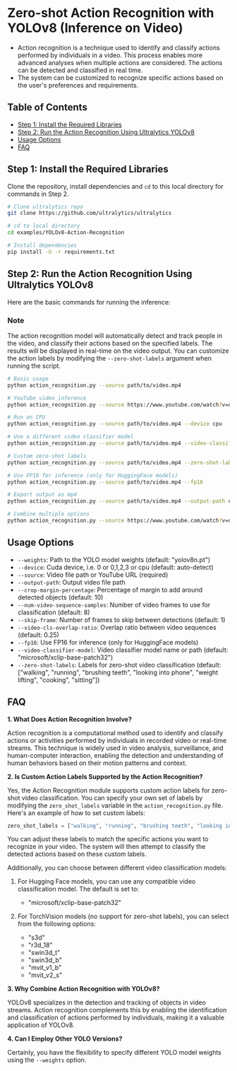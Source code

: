 # Zero-shot Action Recognition with YOLOv8 (Inference on Video)

- Action recognition is a technique used to identify and classify actions performed by individuals in a video. This process enables more advanced analyses when multiple actions are considered. The actions can be detected and classified in real time.
- The system can be customized to recognize specific actions based on the user's preferences and requirements.

## Table of Contents

- [Step 1: Install the Required Libraries](#step-1-install-the-required-libraries)
- [Step 2: Run the Action Recognition Using Ultralytics YOLOv8](#step-2-run-the-action-recognition-using-ultralytics-yolov8)
- [Usage Options](#usage-options)
- [FAQ](#faq)

## Step 1: Install the Required Libraries

Clone the repository, install dependencies and `cd` to this local directory for commands in Step 2.

```bash
# Clone ultralytics repo
git clone https://github.com/ultralytics/ultralytics

# cd to local directory
cd examples/YOLOv8-Action-Recognition

# Install dependencies
pip install -U -r requirements.txt
```

## Step 2: Run the Action Recognition Using Ultralytics YOLOv8

Here are the basic commands for running the inference:

### Note

The action recognition model will automatically detect and track people in the video, and classify their actions based on the specified labels. The results will be displayed in real-time on the video output. You can customize the action labels by modifying the `--zero-shot-labels` argument when running the script.

```bash
# Basic usage
python action_recognition.py --source path/to/video.mp4

# YouTube video inference
python action_recognition.py --source https://www.youtube.com/watch?v=dQw4w9WgXcQ

# Run on CPU
python action_recognition.py --source path/to/video.mp4 --device cpu

# Use a different video classifier model
python action_recognition.py --source path/to/video.mp4 --video-classifier-model "s3d"

# Custom zero-shot labels
python action_recognition.py --source path/to/video.mp4 --zero-shot-labels "dancing" "singing" "jumping"

# Use FP16 for inference (only for HuggingFace models)
python action_recognition.py --source path/to/video.mp4 --fp16

# Export output as mp4
python action_recognition.py --source path/to/video.mp4 --output-path output.mp4

# Combine multiple options
python action_recognition.py --source https://www.youtube.com/watch?v=dQw4w9WgXcQ --device 0 --video-classifier-model "microsoft/xclip-base-patch32" --zero-shot-labels "dancing" "singing" "playing guitar" --fp16
```

## Usage Options

- `--weights`: Path to the YOLO model weights (default: "yolov8n.pt")
- `--device`: Cuda device, i.e. 0 or 0,1,2,3 or cpu (default: auto-detect)
- `--source`: Video file path or YouTube URL (required)
- `--output-path`: Output video file path
- `--crop-margin-percentage`: Percentage of margin to add around detected objects (default: 10)
- `--num-video-sequence-samples`: Number of video frames to use for classification (default: 8)
- `--skip-frame`: Number of frames to skip between detections (default: 1)
- `--video-cls-overlap-ratio`: Overlap ratio between video sequences (default: 0.25)
- `--fp16`: Use FP16 for inference (only for HuggingFace models)
- `--video-classifier-model`: Video classifier model name or path (default: "microsoft/xclip-base-patch32")
- `--zero-shot-labels`: Labels for zero-shot video classification (default: \["walking", "running", "brushing teeth", "looking into phone", "weight lifting", "cooking", "sitting"\])

## FAQ

**1. What Does Action Recognition Involve?**

Action recognition is a computational method used to identify and classify actions or activities performed by individuals in recorded video or real-time streams. This technique is widely used in video analysis, surveillance, and human-computer interaction, enabling the detection and understanding of human behaviors based on their motion patterns and context.

**2. Is Custom Action Labels Supported by the Action Recognition?**

Yes, the Action Recognition module supports custom action labels for zero-shot video classification. You can specify your own set of labels by modifying the `zero_shot_labels` variable in the `action_recognition.py` file. Here's an example of how to set custom labels:

```python
zero_shot_labels = ["walking", "running", "brushing teeth", "looking into phone", "weight lifting", "cooking", "sitting"]
```

You can adjust these labels to match the specific actions you want to recognize in your video. The system will then attempt to classify the detected actions based on these custom labels.

Additionally, you can choose between different video classification models:

1. For Hugging Face models, you can use any compatible video classification model. The default is set to:

    - "microsoft/xclip-base-patch32"

2. For TorchVision models (no support for zero-shot labels), you can select from the following options:

    - "s3d"
    - "r3d_18"
    - "swin3d_t"
    - "swin3d_b"
    - "mvit_v1_b"
    - "mvit_v2_s"

**3. Why Combine Action Recognition with YOLOv8?**

YOLOv8 specializes in the detection and tracking of objects in video streams. Action recognition complements this by enabling the identification and classification of actions performed by individuals, making it a valuable application of YOLOv8.

**4. Can I Employ Other YOLO Versions?**

Certainly, you have the flexibility to specify different YOLO model weights using the `--weights` option.
